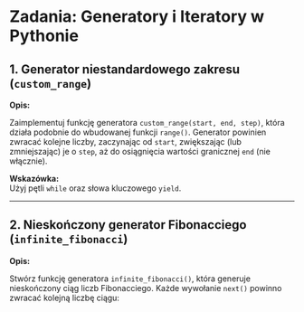 # Zadania: Generatory i Iteratory w Pythonie

## 1. Generator niestandardowego zakresu (`custom_range`)

**Opis:**

Zaimplementuj funkcję generatora `custom_range(start, end, step)`, która działa podobnie do wbudowanej funkcji `range()`. Generator powinien zwracać kolejne liczby, zaczynając od `start`, zwiększając (lub zmniejszając) je o `step`, aż do osiągnięcia wartości granicznej `end` (nie włącznie).

**Wskazówka:**  
Użyj pętli `while` oraz słowa kluczowego `yield`.

---

## 2. Nieskończony generator Fibonacciego (`infinite_fibonacci`)

**Opis:**

Stwórz funkcję generatora `infinite_fibonacci()`, która generuje nieskończony ciąg liczb Fibonacciego. Każde wywołanie `next()` powinno zwracać kolejną liczbę ciągu:

